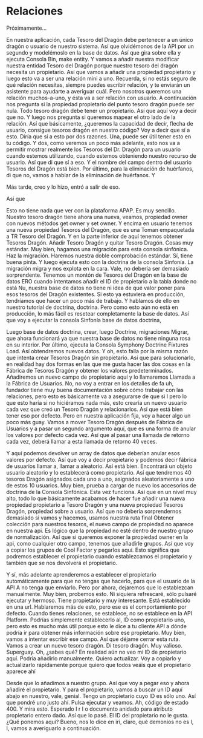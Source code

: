 # Relaciones

Próximamente...

En nuestra aplicación, cada Tesoro del Dragón debe pertenecer a un único dragón o usuario de nuestro sistema. Así que olvidémonos de la API por un segundo y modelémoslo en la base de datos. Así que gira sobre ella y ejecuta Consola Bin, make entity. Y vamos a añadir nuestra modificar nuestra entidad Tesoro del Dragón porque nuestro tesoro del dragón necesita un propietario. Así que vamos a añadir una propiedad propietario y luego esto va a ser una relación mini a uno. Recuerda, si no estás seguro de qué relación necesitas, siempre puedes escribir relación, y te enviarán un asistente para ayudarte a averiguar cuál. Pero nosotros queremos una relación muchos-a-uno, y ésta va a ser relación con usuario. A continuación nos pregunta si la propiedad propietario del punto tesoro dragón puede ser nula. Todo tesoro dragón debe tener un propietario. Así que aquí voy a decir que no. Y luego nos pregunta si queremos mapear el otro lado de la relación. Así que básicamente, ¿queremos la capacidad de decir, flecha de usuario, consigue tesoros dragón en nuestro código? Voy a decir que sí a esto. Diría que sí a esto por dos razones. Una, puede ser útil tener esto en tu código. Y dos, como veremos un poco más adelante, esto nos va a permitir mostrar realmente los Tesoros del Dr. Dragón para un usuario cuando estemos utilizando, cuando estemos obteniendo nuestro recurso de usuario. Así que di que sí a eso. Y el nombre del campo dentro del usuario Tesoros del Dragón está bien. Por último, para la eliminación de huérfanos, di que no, vamos a hablar de la eliminación de huérfanos. Y

Más tarde, creo y lo hizo, entró a salir de eso.

Así que

Esto no tiene nada que ver con la plataforma APAP. Es muy sencillo. Nuestro tesoro dragón tiene ahora una nueva, veamos, propiedad owner con nuevos métodos get owner y set owner. Y encima en usuario tenemos una nueva propiedad Tesoros del Dragón, que es una Toman empaquetada a TR Tesoro del Dragón. Y en la parte inferior de aquí tenemos obtener Tesoros Dragón. Añadir Tesoro Dragón y quitar Tesoro Dragón. Cosas muy estándar. Muy bien, hagamos una migración para esta consola sinfónica. Haz la migración. Haremos nuestra doble comprobación estándar. Sí, tiene buena pinta. Y luego ejecuta esto con la doctrina de la consola Sinfonía. La migración migra y nos explota en la cara. Vale, no debería ser demasiado sorprendente. Tenemos un montón de Tesoros del Dragón en la base de datos ERO cuando intentamos añadir el ID de propietario a la tabla donde no está Nu, nuestra base de datos no tiene ni idea de qué valor poner para esos tesoros del Dragón existentes. Si esto ya estuviera en producción, tendríamos que hacer un poco más de trabajo. Y hablamos de ello en nuestro tutorial de doctrina, doctrina. Pero como esto aún no está en producción, lo más fácil es resetear completamente la base de datos. Así que voy a ejecutar la consola Sinfonía base de datos doctrina,

Luego base de datos doctrina, crear, luego Doctrine, migraciones Migrar, que ahora funcionará ya que nuestra base de datos no tiene ninguna rosa en su interior. Por último, ejecuta la Consola Symphony Doctrine Fixtures Load. Así obtendremos nuevos datos. Y oh, esto falla por la misma razón que intenta crear Tesoros Dragón sin propietario. Así que para solucionarlo, en realidad hay dos formas en las que me gusta hacer las dos cosas en la Fábrica de Tesoros Dragón y obtener los valores predeterminados. Añadiremos un nuevo campo de propietario aquí y lo llamaremos Llamada a la Fábrica de Usuarios. No, no voy a entrar en los detalles de fa uh, fundador tiene muy buena documentación sobre cómo trabajar con las relaciones, pero esto es básicamente va a asegurarse de que si l pero lo que esto haría si no hiciéramos nada más, esto crearía un nuevo usuario cada vez que creó un Tesoro Dragón y relacionarlos. Así que está bien tener eso por defecto. Pero en nuestra aplicación fija, voy a hacer algo un poco más guay. Vamos a mover Tesoro Dragón después de Fábrica de Usuarios y a pasar un segundo argumento aquí, que es una forma de anular los valores por defecto cada vez. Así que al pasar una llamada de retorno cada vez, deberá llamar a esta llamada de retorno 40 veces.

Y aquí podemos devolver un array de datos que deberían anular esos valores por defecto. Así que voy a decir propietario y podemos decir fábrica de usuarios llamar a, llamar a aleatorio. Así está bien. Encontrará un objeto usuario aleatorio y lo establecerá como propietario. Así que tendremos 40 tesoros Dragón asignados cada uno a uno, asignados aleatoriamente a uno de estos 10 usuarios. Muy bien, prueba a cargar de nuevo los accesorios de doctrina de la Consola Sinfónica. Esta vez funciona. Así que en un nivel muy alto, todo lo que básicamente acabamos de hacer fue añadir una nueva propiedad propietario a Tesoro Dragón y una nueva propiedad Tesoros Dragón, propiedad sobre a usuario. Así que no debería sorprendernos demasiado si vamos y hacemos, usamos nuestra ruta final Obtener colección para nuestros tesoros, el nuevo campo de propiedad no aparece en nuestra api. Es lógico que la propiedad no esté dentro de nuestro grupo de normalización. Así que si queremos exponer la propiedad owner en la api, como cualquier otro campo, tenemos que añadirle grupos. Así que voy a copiar los grupos de Cool Factor y pegarlos aquí. Esto significa que podremos establecer el propietario cuando establezcamos el propietario y también que se nos devolverá el propietario.

Y sí, más adelante aprenderemos a establecer el propietario automáticamente para que no tengas que hacerlo, para que el usuario de la API A no tenga que enviarlo. Pero por ahora, dejaremos que lo establezcan manualmente. Muy bien, probemos esto. Ni siquiera refrescaré, sólo pulsaré ejecutar y hermoso. Tiene propietario y muy interesante. Está establecido en una url. Hablaremos más de esto, pero ese es el comportamiento por defecto. Cuando tienes relaciones, se establece, no se establece en la API Platform. Podrías simplemente establecerlo al, ID como propietario uno, pero esto es mucho más útil porque esto le dice a tu cliente API a dónde podría ir para obtener más información sobre ese propietario. Muy bien, vamos a intentar escribir ese campo. Así que déjame cerrar esta ruta. Vamos a crear un nuevo tesoro dragón. Di tesoro dragón. Muy valioso. Superguay. Oh, ¿sabes qué? En realidad aún no veo mi ID de propietario aquí. Podría añadirlo manualmente. Quiero actualizar. Voy a copiarlo y actualizarlo rápidamente porque quiero que todos veáis que el propietario aparece ahí

Desde que lo añadimos a nuestro grupo. Así que voy a pegar eso y ahora añadiré el propietario. Y para el propietario, vamos a buscar un ID aquí abajo en nuestro, vale, genial. Tengo un propietario cuyo ID es sólo uno. Así que pondré uno justo ahí. Pulsa ejecutar y veamos. Ah, código de estado 400. Y mira esto. Esperado I r I o documento anidado para atributo propietario entero dado. Así que lo pasé. El ID del propietario no le gusta. ¿Qué ponemos aquí? Bueno, nos lo dice en iri, claro, qué demonios no es I, I, vamos a averiguarlo a continuación.
